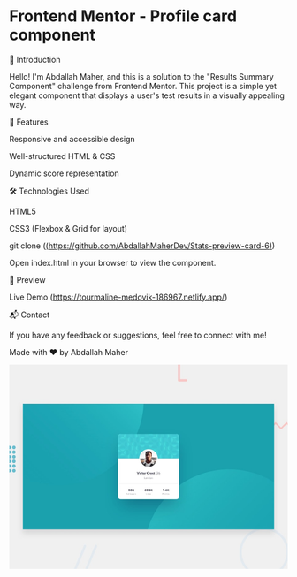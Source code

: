 # Frontend Mentor - Profile card component

🌟 Introduction

Hello! I'm Abdallah Maher, and this is a solution to the "Results Summary Component" challenge from Frontend Mentor. This project is a simple yet elegant component that displays a user's test results in a visually appealing way.

🚀 Features

Responsive and accessible design

Well-structured HTML & CSS

Dynamic score representation

🛠 Technologies Used

HTML5

CSS3 (Flexbox & Grid for layout)

git clone ([(https://github.com/AbdallahMaherDev/Stats-preview-card-6)](https://github.com/AbdallahMaherDev/Profile-card-8))

Open index.html in your browser to view the component.

🎨 Preview

Live Demo (https://tourmaline-medovik-186967.netlify.app/)

📬 Contact

If you have any feedback or suggestions, feel free to connect with me!

Made with ❤️ by Abdallah Maher

![Design preview for the Profile card component coding challenge](./design/desktop-preview.jpg)
